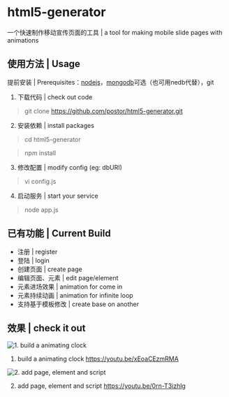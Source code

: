 # html5-generator
一个快速制作移动宣传页面的工具 | a tool for making mobile slide pages with animations

## 使用方法 | Usage ##

提前安装 | Prerequisites：[nodejs](http://nodejs.org)，[mongodb](http://www.mongodb.org/)可选（也可用nedb代替），git 

1. 下载代码 | check out code

> git clone https://github.com/postor/html5-generator.git

2. 安装依赖 | install packages

> cd html5-generator

> npm install

3. 修改配置 | modify config (eg: dbURI)

> vi config.js

4. 启动服务 | start your service

> node app.js

## 已有功能 | Current Build ##
- 注册 | register
- 登陆 | login
- 创建页面 | create page
- 编辑页面、元素 | edit page/element
- 元素进场效果 | animation for come in
- 元素持续动画 | animation for infinite loop
- 支持基于模板修改 | create base on another

## 效果 | check it out ##



![1. build a animating clock](https://img.youtube.com/vi/xEoaCEzmRMA/0.jpg)

1. build a animating clock https://youtu.be/xEoaCEzmRMA


![2. add page, element and script](https://img.youtube.com/vi/0rn-T3izhlg/0.jpg)

2. add page, element and script https://youtu.be/0rn-T3izhlg